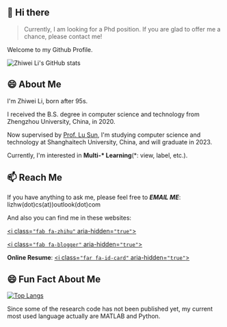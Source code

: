 <head> 
    <script defer src="https://use.fontawesome.com/releases/v5.15.3/js/all.js"></script> 
    <script defer src="https://use.fontawesome.com/releases/v5.15.3/js/v4-shims.js"></script> 
</head> 
<link rel="stylesheet" href="https://use.fontawesome.com/releases/v5.15.3/css/all.css">

## 👋 Hi there

> Currently, I am looking for a Phd position.
> If you are glad to offer me a chance, please contact me!

Welcome to my Github Profile.

![Zhiwei Li's GitHub stats](https://github-readme-stats.vercel.app/api?username=mtics&show_icons=true&theme=swift)

## 😄 About Me

I'm Zhiwei Li, born after 95s.

I received the B.S. degree in computer science and technology from Zhengzhou University, China, in 2020.

Now supervised by [Prof. Lu Sun](http://faculty.sist.shanghaitech.edu.cn/sunlu/), I'm studying computer science and technology at Shanghaitech University, China, and will graduate in 2023.

Currently, I'm interested in **Multi-\* Learning**(\*: view, label, etc.).

## 📫 Reach Me

If you have anything to ask me, please feel free to **_EMAIL ME_**: lizhw(dot)cs(at))outlook(dot)com

And also you can find me in these websites:

<a href='https://www.zhihu.com/people/li-zhi-wei-42-59'><i class=`"fab fa-zhihu"` aria-hidden=`"true"`></i></a>

<a href='https://something.plus'><i class=`"fab fa-blogger"` aria-hidden=`"true"`></i></a>

**Online Resume**: [<i class=`"far fa-id-card"` aria-hidden=`"true"`></i>](https://zhw.li/)

## 😄 Fun Fact About Me

[![Top Langs](https://github-readme-stats.vercel.app/api/top-langs/?username=mtics&layout=compact)](https://github.com/mtics/github-readme-stats)

Since some of the research code has not been published yet,
my current most used language actually are MATLAB and Python.

<!--
**mtics/mtics** is a ✨ _special_ ✨ repository because its `README.md` (this file) appears on your GitHub profile.

Here are some ideas to get you started:

- 🔭 I’m currently working on ...
- 🌱 I’m currently learning ...
- 👯 I’m looking to collaborate on ...
- 🤔 I’m looking for help with ...
- 💬 Ask me about ...
- 📫 How to reach me: ...
- 😄 Pronouns: ...
- ⚡ Fun fact: ...
-->
